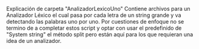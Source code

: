Explicación de carpeta "AnalizadorLexicoUno"
Contiene archivos para un Analizador Léxico el cual pasa por cada letra de un string grande y va detectando las palabras uno por uno.
Por cuestiones de enfoque no se termino de a completar estos script y optar con usar el predefinido de "System string" el método split pero están aquí para los que requieran una idea de un analizador.